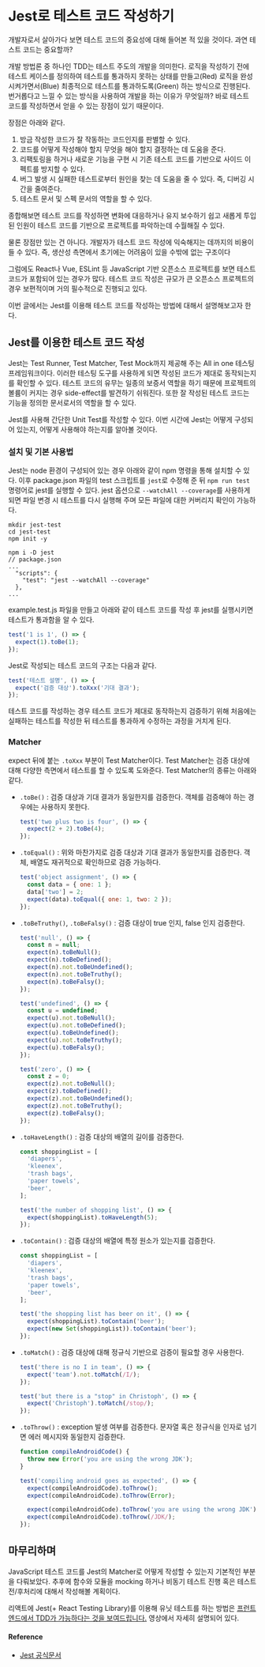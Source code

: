 # Jest로 테스트 코드 작성하기

개발자로서 살아가다 보면 테스트 코드의 중요성에 대해 들어본 적 있을 것이다. 과연 테스트 코드는 중요할까?

개발 방법론 중 하나인 TDD는 테스트 주도의 개발을 의미한다. 로직을 작성하기 전에 테스트 케이스를 정의하여 테스트를 통과하지 못하는 상태를 만들고(Red) 로직을 완성시켜가면서(Blue) 최종적으로 테스트를 통과하도록(Green) 하는 방식으로 진행된다. 번거롭다고 느낄 수 있는 방식을 사용하여 개발을 하는 이유가 무엇일까? 바로 테스트 코드를 작성하면서 얻을 수 있는 장점이 있기 때문이다.

장점은 아래와 같다.

1. 방금 작성한 코드가 잘 작동하는 코드인지를 판별할 수 있다.
2. 코드를 어떻게 작성해야 할지 무엇을 해야 할지 결정하는 데 도움을 준다.
3. 리팩토링을 하거나 새로운 기능을 구현 시 기존 테스트 코드를 기반으로 사이드 이펙트를 방지할 수 있다.
4. 버그 발생 시 실패한 테스트로부터 원인을 찾는 데 도움을 줄 수 있다. 즉, 디버깅 시간을 줄여준다.
5. 테스트 문서 및 스펙 문서의 역할을 할 수 있다.

종합해보면 테스트 코드를 작성하면 변화에 대응하거나 유지 보수하기 쉽고 새롭게 투입된 인원이 테스트 코드를 기반으로 프로젝트를 파악하는데 수월해질 수 있다.

물론 장점만 있는 건 아니다. 개발자가 테스트 코드 작성에 익숙해지는 데까지의 비용이 들 수 있다. 즉, 생산성 측면에서 초기에는 어려움이 있을 수밖에 없는 구조이다

그럼에도 React나 Vue, ESLint 등 JavaScript 기반 오픈소스 프로젝트를 보면 테스트 코드가 포함되어 있는 경우가 많다. 테스트 코드 작성은 규모가 큰 오픈소스 프로젝트의 경우 보편적이며 거의 필수적으로 진행되고 있다.

이번 글에서는 Jest를 이용해 테스트 코드를 작성하는 방법에 대해서 설명해보고자 한다.

## Jest를 이용한 테스트 코드 작성

Jest는 Test Runner, Test Matcher, Test Mock까지 제공해 주는 All in one 테스팅 프레임워크이다. 이러한 테스팅 도구를 사용하게 되면 작성된 코드가 제대로 동작되는지를 확인할 수 있다. 테스트 코드의 유무는 일종의 보증서 역할을 하기 때문에 프로젝트의 볼륨이 커지는 경우 side-effect를 발견하기 쉬워진다. 또한 잘 작성된 테스트 코드는 기능을 정의한 문서로서의 역할을 할 수 있다.

Jest를 사용해 간단한 Unit Test를 작성할 수 있다. 이번 시간에 Jest는 어떻게 구성되어 있는지, 어떻게 사용해야 하는지를 알아볼 것이다.

### 설치 및 기본 사용법

Jest는 node 환경이 구성되어 있는 경우 아래와 같이 npm 명령을 통해 설치할 수 있다. 이후 package.json 파일의 test 스크립트를 `jest`로 수정해 준 뒤 `npm run test` 명령어로 jest를 실행할 수 있다. jest 옵션으로 `--watchAll --coverage`를 사용하게 되면 파일 변경 시 테스트를 다시 실행해 주며 모든 파일에 대한 커버리지 확인이 가능하다.

```shell
mkdir jest-test
cd jest-test
npm init -y

npm i -D jest
// package.json
...
  "scripts": {
    "test": "jest --watchAll --coverage"
  },
...
```

example.test.js 파일을 만들고 아래와 같이 테스트 코드를 작성 후 jest를 실행시키면 테스트가 통과함을 알 수 있다.

```javascript
test('1 is 1', () => {
  expect(1).toBe(1);
});
```

Jest로 작성되는 테스트 코드의 구조는 다음과 같다.

```javascript
test('테스트 설명', () => {
  expect('검증 대상').toXxx('기대 결과');
});
```

테스트 코드를 작성하는 경우 테스트 코드가 제대로 동작하는지 검증하기 위해 처음에는 실패하는 테스트를 작성한 뒤 테스트를 통과하게 수정하는 과정을 거치게 된다.

### Matcher

expect 뒤에 붙는 `.toXxx` 부분이 Test Matcher이다. Test Matcher는 검증 대상에 대해 다양한 측면에서 테스트를 할 수 있도록 도와준다. Test Matcher의 종류는 아래와 같다.

- `.toBe()` : 검증 대상과 기대 결과가 동일한지를 검증한다. 객체를 검증해야 하는 경우에는 사용하지 못한다.

  ```javascript
  test('two plus two is four', () => {
    expect(2 + 2).toBe(4);
  });
  ```

- `.toEqual()` : 위와 마찬가지로 검증 대상과 기대 결과가 동일한지를 검증한다. 객체, 배열도 재귀적으로 확인하므로 검증 가능하다.

  ```javascript
  test('object assignment', () => {
    const data = { one: 1 };
    data['two'] = 2;
    expect(data).toEqual({ one: 1, two: 2 });
  });
  ```

- `.toBeTruthy()`, `.toBeFalsy()` : 검증 대상이 true 인지, false 인지 검증한다.

  ```javascript
  test('null', () => {
    const n = null;
    expect(n).toBeNull();
    expect(n).toBeDefined();
    expect(n).not.toBeUndefined();
    expect(n).not.toBeTruthy();
    expect(n).toBeFalsy();
  });

  test('undefined', () => {
    const u = undefined;
    expect(u).not.toBeNull();
    expect(u).not.toBeDefined();
    expect(u).toBeUndefined();
    expect(u).not.toBeTruthy();
    expect(u).toBeFalsy();
  });

  test('zero', () => {
    const z = 0;
    expect(z).not.toBeNull();
    expect(z).toBeDefined();
    expect(z).not.toBeUndefined();
    expect(z).not.toBeTruthy();
    expect(z).toBeFalsy();
  });
  ```

- `.toHaveLength()` : 검증 대상의 배열의 길이를 검증한다.

  ```javascript
  const shoppingList = [
    'diapers',
    'kleenex',
    'trash bags',
    'paper towels',
    'beer',
  ];

  test('the number of shopping list', () => {
    expect(shoppingList).toHaveLength(5);
  });
  ```

- `.toContain()` : 검증 대상의 배열에 특정 원소가 있는지를 검증한다.

  ```javascript
  const shoppingList = [
    'diapers',
    'kleenex',
    'trash bags',
    'paper towels',
    'beer',
  ];

  test('the shopping list has beer on it', () => {
    expect(shoppingList).toContain('beer');
    expect(new Set(shoppingList)).toContain('beer');
  });
  ```

- `.toMatch()` : 검증 대상에 대해 정규식 기반으로 검증이 필요할 경우 사용한다.

  ```javascript
  test('there is no I in team', () => {
    expect('team').not.toMatch(/I/);
  });

  test('but there is a "stop" in Christoph', () => {
    expect('Christoph').toMatch(/stop/);
  });
  ```

- `.toThrow()` : exception 발생 여부를 검증한다. 문자열 혹은 정규식을 인자로 넘기면 에러 메시지와 동일한지 검증한다.

  ```javascript
  function compileAndroidCode() {
    throw new Error('you are using the wrong JDK');
  }

  test('compiling android goes as expected', () => {
    expect(compileAndroidCode).toThrow();
    expect(compileAndroidCode).toThrow(Error);

    expect(compileAndroidCode).toThrow('you are using the wrong JDK');
    expect(compileAndroidCode).toThrow(/JDK/);
  });
  ```

## 마무리하며

JavaScript 테스트 코드를 Jest의 Matcher로 어떻게 작성할 수 있는지 기본적인 부분을 다뤄보았다. 추후에 함수와 모듈을 mocking 하거나 비동기 테스트 진행 혹은 테스트 전/후처리에 대해서 작성해볼 계획이다.

리액트에 Jest(+ React Testing Library)를 이용해 유닛 테스트를 하는 방법은 [프런트엔드에서 TDD가 가능하다는 것을 보여드립니다.](https://www.youtube.coM/watch?v=L1dtkLeIz-M) 영상에서 자세히 설명되어 있다.

#### Reference

- [Jest 공식문서](https://jestjs.io/en/)
